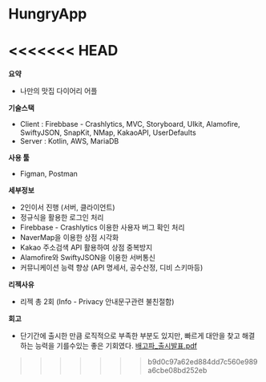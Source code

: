 # HungryApp
<<<<<<< HEAD
=======

**요약**

- 나만의 맛집 다이어리 어플

**기술스택**

- Client : Firebbase - Crashlytics, MVC, Storyboard, UIkit, Alamofire, SwiftyJSON, SnapKit, NMap, KakaoAPI, UserDefaults
- Server : Kotlin, AWS, MariaDB

**사용 툴**

- Figman, Postman

**세부정보**

- 2인이서 진행 (서버, 클라이언트)
- 정규식을 활용한 로그인 처리
- Firebbase - Crashlytics 이용한 사용자 버그 확인 처리
- NaverMap을 이용한 상점 시각화
- Kakao 주소검색 API 활용하여 상점 중복방지
- Alamofire와 SwiftyJSON을 이용한 서버통신
- 커뮤니케이션 능력 향상 (API 명세서, 공수산정, 디비 스키마등)

**리젝사유**
- 리젝 총 2회 (Info - Privacy 안내문구관련 불친절함)

**회고**
<br>
- 단기간에 출시한 만큼 로직적으로 부족한 부분도 있지만, 빠르게 대안을 찾고 해결하는 능력을 기를수있는 좋은 기회였다.
[배고파_출시발표.pdf](https://s3-us-west-2.amazonaws.com/secure.notion-static.com/55602eef-3061-4f3a-962b-bc7ebbb99ef6/배고파_출시발표.pdf)
>>>>>>> b9d0c97a62ed884dd7c560e989a6cbe08bd252eb
